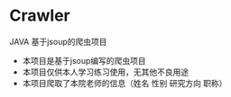 # Crawler
JAVA 基于jsoup的爬虫项目
- 本项目是基于jsoup编写的爬虫项目
- 本项目仅供本人学习练习使用，无其他不良用途
- 本项目爬取了本院老师的信息（姓名 性别 研究方向 职称）
